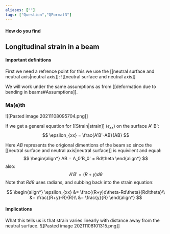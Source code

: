 ```yaml
---
aliases: [""]
tags: ["Question","QFormat3"]
---
```


#### How do you find
## Longitudinal strain in a beam
#### Important definitions
First we need a refrence point for this we use the [[neutral surface and neutral axis|neutral axis]]:
![[neutral surface and neutral axis]]

We will work under the same assumptions as from [[deformation due to bending in beams#Assumptions]].

### Ma(e)th
![[Pasted image 20211108095704.png]]

If we get a general equation for [[Strain|strain]] ($\epsilon_{xx}$) on the surface A' B':
$$ \epsilon_{xx} = \frac{A'B'-AB}{AB} $$

Here $AB$ represents the origional dimentions of the beam so since the [[neutral surface and neutral axis|neutral surface]] is equivilent and equal:
$$ \begin{align*}
AB = A_0'B_0' = Rd\theta
\end{align*} $$
also:
$$ A'B' = (R+y)d\theta $$
Note that $Rd\theta$ uses radians, and subbing back into the strain equation:

$$ \begin{align*}
\epsilon_{xx} &= \frac{(R+y)d\theta-Rd\theta}{Rd\theta}\\
&= \frac{(R+y)-R}{R}\\
&= \frac{y}{R}
\end{align*} $$

#### Implications
What this tells us is that strain varies linearly with distance away from the neutral surface.
![[Pasted image 20211108101315.png]]
